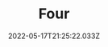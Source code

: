 ---
layout: artwork.njk
title: Four
description: "\"Four\" is part of a series called \"Letters for Migrating Birds\". 2022"
date: 2022-05-17T21:25:22.033Z
media: Pencil Crayon
canvas: 100% Cotton Paper
size: 9"x12"
sale: false
price: 100
prints:
  enabled: true
  options:
    - size: 8"x10"
      price: 20
    - size: 11"x14"
      price: 30
image: /static/img/artwork/four-site.jpg
homeImage: /static/img/artwork/four-home.jpg
orientation: portrait
---